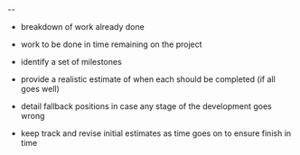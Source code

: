 

--
- breakdown of work already done
- work to be done in time remaining on the project
  
- identify a set of milestones
- provide a realistic estimate of when each should be completed (if all goes well)
- detail fallback positions in case any stage of the development goes wrong
- keep track and revise initial estimates as time goes on to ensure finish in time
